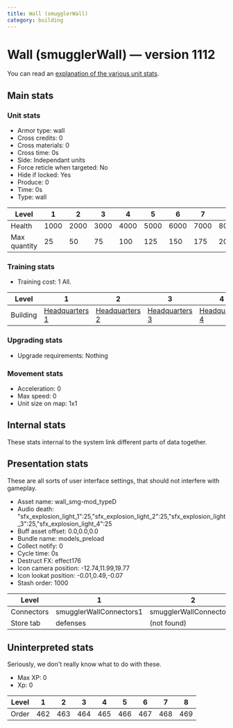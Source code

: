 ```yaml
---
title: Wall (smugglerWall)
category: building
---
```


# Wall (smugglerWall) — version 1112

You can read an [explanation  of the various unit stats](unitexplained.md).

## Main stats

### Unit stats

  * Armor type: wall
  * Cross credits: 0
  * Cross materials: 0
  * Cross time: 0s
  * Side: Independant units
  * Force reticle when targeted: No
  * Hide if locked: Yes
  * Produce: 0
  * Time: 0s
  * Type: wall

|Level       |1   |2   |3   |4   |5   |6   |7   |8   |
|------------|----|----|----|----|----|----|----|----|
|Health      |1000|2000|3000|4000|5000|6000|7000|8000|
|Max quantity|25  |50  |75  |100 |125 |150 |175 |200 |


### Training stats

  * Training cost: 1 All.

|Level   |1                                |2                                |3                                |4                                |5                                |6                                |7                                |8                                |
|--------|---------------------------------|---------------------------------|---------------------------------|---------------------------------|---------------------------------|---------------------------------|---------------------------------|---------------------------------|
|Building|[Headquarters 1](smugglerHQ.html)|[Headquarters 2](smugglerHQ.html)|[Headquarters 3](smugglerHQ.html)|[Headquarters 4](smugglerHQ.html)|[Headquarters 5](smugglerHQ.html)|[Headquarters 6](smugglerHQ.html)|[Headquarters 7](smugglerHQ.html)|[Headquarters 8](smugglerHQ.html)|


### Upgrading stats

  * Upgrade requirements: Nothing

### Movement stats

  * Acceleration: 0
  * Max speed: 0
  * Unit size on map: 1x1

## Internal stats

These stats internal to the system link different parts of data together.


## Presentation stats

These are all sorts of user interface settings, that should not interfere with gameplay.

  * Asset name: wall_smg-mod_typeD
  * Audio death: "sfx_explosion_light_1":25,"sfx_explosion_light_2":25,"sfx_explosion_light_3":25,"sfx_explosion_light_4":25
  * Buff asset offset: 0.0,0.0,0.0
  * Bundle name: models_preload
  * Collect notify: 0
  * Cycle time: 0s
  * Destruct FX: effect176
  * Icon camera position: -12.74,11.99,19.77
  * Icon lookat position: -0.01,0.49,-0.07
  * Stash order: 1000

|Level     |1                      |2                      |3                      |4                      |5                      |6                      |7                      |8                      |
|----------|-----------------------|-----------------------|-----------------------|-----------------------|-----------------------|-----------------------|-----------------------|-----------------------|
|Connectors|smugglerWallConnectors1|smugglerWallConnectors2|smugglerWallConnectors3|smugglerWallConnectors4|smugglerWallConnectors5|smugglerWallConnectors6|smugglerWallConnectors7|smugglerWallConnectors8|
|Store tab |defenses               |(not found)            |(not found)            |(not found)            |(not found)            |(not found)            |(not found)            |(not found)            |


## Uninterpreted stats

Seriously, we don't really know what to do with these.

  * Max XP: 0
  * Xp: 0

|Level|1  |2  |3  |4  |5  |6  |7  |8  |
|-----|---|---|---|---|---|---|---|---|
|Order|462|463|464|465|466|467|468|469|


